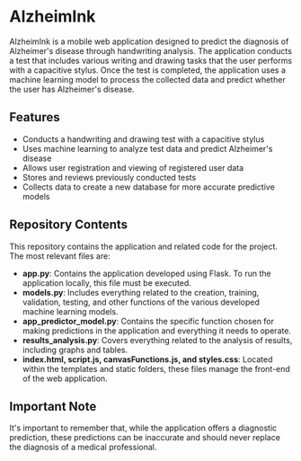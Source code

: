 # AlzheimInk

AlzheimInk is a mobile web application designed to predict the diagnosis of Alzheimer's disease through handwriting analysis. The application conducts a test that includes various writing and drawing tasks that the user performs with a capacitive stylus. Once the test is completed, the application uses a machine learning model to process the collected data and predict whether the user has Alzheimer's disease.

## Features

- Conducts a handwriting and drawing test with a capacitive stylus
- Uses machine learning to analyze test data and predict Alzheimer's disease
- Allows user registration and viewing of registered user data
- Stores and reviews previously conducted tests
- Collects data to create a new database for more accurate predictive models

## Repository Contents

This repository contains the application and related code for the project. The most relevant files are:

- **app.py**: Contains the application developed using Flask. To run the application locally, this file must be executed.
- **models.py**: Includes everything related to the creation, training, validation, testing, and other functions of the various developed machine learning models.
- **app_predictor_model.py**: Contains the specific function chosen for making predictions in the application and everything it needs to operate.
- **results_analysis.py**: Covers everything related to the analysis of results, including graphs and tables.
- **index.html, script.js, canvasFunctions.js, and styles.css**: Located within the templates and static folders, these files manage the front-end of the web application.

## Important Note

It's important to remember that, while the application offers a diagnostic prediction, these predictions can be inaccurate and should never replace the diagnosis of a medical professional.
